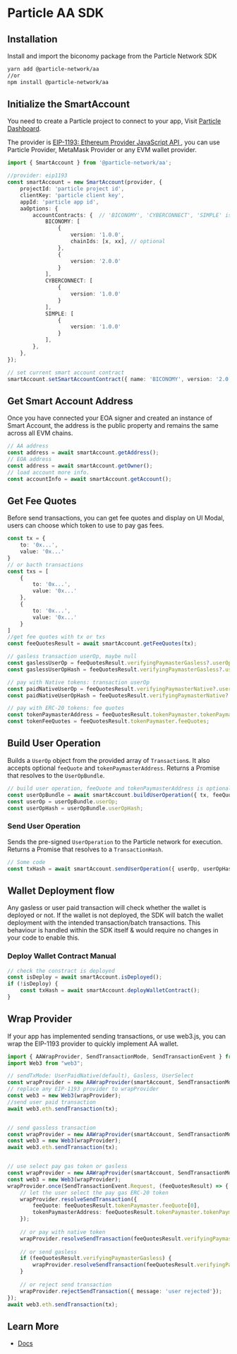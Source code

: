# Particle AA SDK

## Installation[​](https://docs.walletconnect.com/1.0/#getting-started) <a href="#getting-started" id="getting-started"></a>

Install and import the biconomy package from the Particle Network SDK

```sh
yarn add @particle-network/aa
//or
npm install @particle-network/aa
```


## Initialize the SmartAccount

You need to create a Particle project to connect to your app, Visit [Particle Dashboard](https://dashboard.particle.network).

The provider is [EIP-1193: Ethereum Provider JavaScript API ](https://eips.ethereum.org/EIPS/eip-1193), you can use Particle Provider, MetaMask Provider or any EVM wallet provider.

```typescript
import { SmartAccount } from '@particle-network/aa';

//provider: eip1193
const smartAccount = new SmartAccount(provider, {
    projectId: 'particle project id',
    clientKey: 'particle client key',
    appId: 'particle app id',
    aaOptions: {
        accountContracts: {  // 'BICONOMY', 'CYBERCONNECT', 'SIMPLE' is supported now.
            BICONOMY: [
                {
                    version: '1.0.0',
                    chainIds: [x, xx], // optional
                },
                {
                    version: '2.0.0'
                }
            ],
            CYBERCONNECT: [
                {
                    version: '1.0.0'
                }
            ],
            SIMPLE: [
                {
                    version: '1.0.0'
                }
            ],
        },
    },
});

// set current smart account contract
smartAccount.setSmartAccountContract({ name: 'BICONOMY', version: '2.0.0' });

```

## Get Smart Account Address

Once you have connected your EOA signer and created an instance of Smart Account, the address is the public property and remains the same across all EVM chains.

```typescript
// AA address
const address = await smartAccount.getAddress();
// EOA address
const address = await smartAccount.getOwner();
// load account more info.
const accountInfo = await smartAccount.getAccount();
```

## Get Fee Quotes

Before send transactions, you can get fee quotes and display on UI Modal, users can choose which token to use to pay gas fees.

```typescript
const tx = {
    to: '0x...',
    value: '0x...'
}
// or bacth transactions
const txs = [
    {
        to: '0x...',
        value: '0x...'
    },
    {
        to: '0x...',
        value: '0x...'
    }
]
//get fee quotes with tx or txs
const feeQuotesResult = await smartAccount.getFeeQuotes(tx);

// gasless transaction userOp, maybe null
const gaslessUserOp = feeQuotesResult.verifyingPaymasterGasless?.userOp;
const gaslessUserOpHash = feeQuotesResult.verifyingPaymasterGasless?.userOpHash;

// pay with Native tokens: transaction userOp
const paidNativeUserOp = feeQuotesResult.verifyingPaymasterNative?.userOp;
const paidNativeUserOpHash = feeQuotesResult.verifyingPaymasterNative?.userOpHash;

// pay with ERC-20 tokens: fee quotes
const tokenPaymasterAddress = feeQuotesResult.tokenPaymaster.tokenPaymasterAddress;
const tokenFeeQuotes = feeQuotesResult.tokenPaymaster.feeQuotes;
```

## Build User Operation

Builds a `UserOp` object from the provided array of `Transaction`s. It also accepts optional `feeQuote` and `tokenPaymasterAddress`. Returns a Promise that resolves to the `UserOpBundle`.

```typescript
// build user operation, feeQuote and tokenPaymasterAddress is optional.
const userOpBundle = await smartAccount.buildUserOperation({ tx, feeQuote, tokenPaymasterAddress })
const userOp = userOpBundle.userOp;
const userOpHash = userOpBundle.userOpHash;

```

### Send User Operation

Sends the pre-signed `UserOperation` to the Particle network for execution. Returns a Promise that resolves to a `TransactionHash`.

```typescript
// Some code
const txHash = await smartAccount.sendUserOperation({ userOp, userOpHash });
```

## Wallet Deployment flow

Any gasless or user paid transaction will check whether the wallet is deployed or not. If the wallet is not deployed, the SDK will batch the wallet deployment with the intended transaction/batch transactions. This behaviour is handled within the SDK itself & would require no changes in your code to enable this.

### Deploy Wallet Contract Manual

```typescript
// check the constract is deployed
const isDeploy = await smartAccount.isDeployed();
if (!isDeploy) {
    const txHash = await smartAccount.deployWalletContract();
}
```

## Wrap Provider

If your app has implemented sending transactions, or use web3.js, you can wrap the EIP-1193 provider to quickly implement AA wallet.

```typescript
import { AAWrapProvider, SendTransactionMode, SendTransactionEvent } from '@particle-network/aa';
import Web3 from "web3";

// sendTxMode: UserPaidNative(default), Gasless, UserSelect
const wrapProvider = new AAWrapProvider(smartAccount, SendTransactionMode.UserPaidNative);
// replace any EIP-1193 provider to wrapProvider
const web3 = new Web3(wrapProvider);
//send user paid transaction
await web3.eth.sendTransaction(tx);


// send gassless transaction
const wrapProvider = new AAWrapProvider(smartAccount, SendTransactionMode.Gasless);
const web3 = new Web3(wrapProvider);
await web3.eth.sendTransaction(tx);


// use select pay gas token or gasless
const wrapProvider = new AAWrapProvider(smartAccount, SendTransactionMode.UserSelect);
const web3 = new Web3(wrapProvider);
wrapProvider.once(SendTransactionEvent.Request, (feeQuotesResult) => {
    // let the user select the pay gas ERC-20 token
    wrapProvider.resolveSendTransaction({
        feeQuote: feeQuotesResult.tokenPaymaster.feeQuote[0],
        tokenPaymasterAddress: feeQuotesResult.tokenPaymaster.tokenPaymasterAddress
    });
    
    // or pay with native token
    wrapProvider.resolveSendTransaction(feeQuotesResult.verifyingPaymasterNative);
    
    // or send gasless
    if (feeQuotesResult.verifyingPaymasterGasless) {
        wrapProvider.resolveSendTransaction(feeQuotesResult.verifyingPaymasterGasless);
    }
      
    // or reject send transaction
    wrapProvider.rejectSendTransaction({ message: 'user rejected'});
});
await web3.eth.sendTransaction(tx);

```

## Learn More

* [Docs](https://developers.particle.network/api-reference/aa/introduction)
